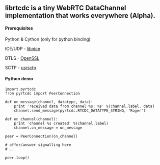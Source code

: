 ## librtcdc is a tiny WebRTC DataChannel implementation that works everywhere (Alpha).

#### Prerequisites

Python & Cython (only for python binding)

ICE/UDP - [libnice](http://nice.freedesktop.org/wiki/)

DTLS - [OpenSSL](https://www.openssl.org/)

SCTP - [usrsctp](https://sctp-refimpl.googlecode.com/svn/trunk/KERN/usrsctp/)

#### Python demo

```
import pyrtcdc
from pyrtcdc import PeerConnection

def on_message(channel, datatype, data):
    print 'received data from channel %s: %s' %(channel.label, data)
    channel.send_message(pyrtcdc.RTCDC_DATATYPE_STRING, 'Roger')

def on_channel(channel):
    print 'channel %s created' %(channel.label)
    channel.on_message = on_message

peer = PeerConnection(on_channel)

# offer/answer signalling here
# ...

peer.loop()
```
